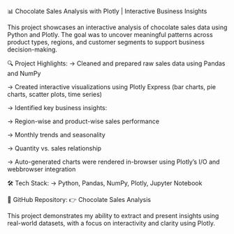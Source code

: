 📊 Chocolate Sales Analysis with Plotly | Interactive Business Insights

This project showcases an interactive analysis of chocolate sales data using Python and Plotly. The goal was to uncover meaningful patterns across product types, regions, and customer segments to support business decision-making.

🔍 Project Highlights:
-> Cleaned and prepared raw sales data using Pandas and NumPy

-> Created interactive visualizations using Plotly Express (bar charts, pie charts, scatter plots, time series)

-> Identified key business insights:

-> Region-wise and product-wise sales performance

-> Monthly trends and seasonality

-> Quantity vs. sales relationship

-> Auto-generated charts were rendered in-browser using Plotly’s I/O and webbrowser integration

🛠 Tech Stack:
-> Python, Pandas, NumPy, Plotly, Jupyter Notebook

📂 GitHub Repository:
👉 Chocolate Sales Analysis

This project demonstrates my ability to extract and present insights using real-world datasets, with a focus on interactivity and clarity using Plotly.
